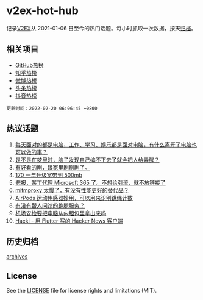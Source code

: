 # v2ex-hot-hub

 记录[V2EX](https://www.v2ex.com/)从 2021-01-06 日至今的热门话题。每小时抓取一次数据，按天[归档](archives)。
 
 ## 相关项目

- [GitHub热榜](https://github.com/lonnyzhang423/github-hot-hub)
- [知乎热榜](https://github.com/lonnyzhang423/zhihu-hot-hub)
- [微博热榜](https://github.com/lonnyzhang423/weibo-hot-hub)
- [头条热榜](https://github.com/lonnyzhang423/toutiao-hot-hub)
- [抖音热榜](https://github.com/lonnyzhang423/douyin-hot-hub)


 `更新时间：2022-02-20 06:06:45 +0800`

## 热议话题

1. [每天面对的都是电脑，工作、学习、娱乐都是面对电脑，有什么离开了电脑也可以做的事？](https://www.v2ex.com/t/835022)
1. [是不是在梦里时，脑子发现自己编不下去了就会把人给弄醒？](https://www.v2ex.com/t/834962)
1. [有好看的剧，蹲家里刷刷剧了。](https://www.v2ex.com/t/834968)
1. [170 一年升级宽带到 500mb](https://www.v2ex.com/t/835000)
1. [悲报，某丁代理 Microsoft 365 了。不想给引流，就不放链接了](https://www.v2ex.com/t/834964)
1. [mitmproxy 太慢了，有没有性能更好的替代品？](https://www.v2ex.com/t/835061)
1. [AirPods 运动传感器妙用，可以用来识别跳绳计数](https://www.v2ex.com/t/834969)
1. [有没有替人问诊的跑腿服务？](https://www.v2ex.com/t/835041)
1. [机场安检要把电脑从内胆包里拿出来吗](https://www.v2ex.com/t/835013)
1. [Hacki - 用 Flutter 写的 Hacker News 客户端](https://www.v2ex.com/t/834989)

## 历史归档

[archives](archives)

## License

See the [LICENSE](LICENSE) file for license rights and limitations (MIT).

